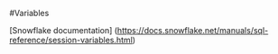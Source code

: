 #Variables

[Snowflake documentation] (https://docs.snowflake.net/manuals/sql-reference/session-variables.html)